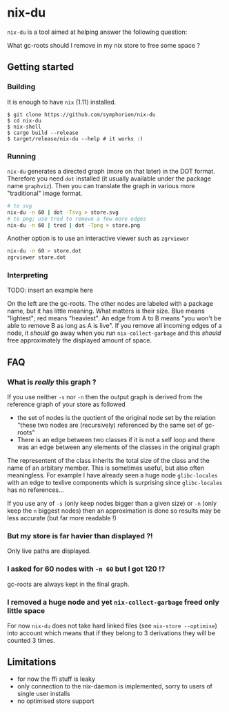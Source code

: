 # nix-du
`nix-du` is a tool aimed at helping answer the following question:

What gc-roots should I remove in my nix store to free some space ?

## Getting started
### Building
It is enough to have `nix` (1.11) installed.
```
$ git clone https://github.com/symphorien/nix-du
$ cd nix-du
$ nix-shell
$ cargo build --release
$ target/release/nix-du --help # it works :)
```

### Running
`nix-du` generates a directed graph (more on that later) in the DOT format.
Therefore you need `dot` installed (it usually available under the package name `graphviz`).
Then you can translate the graph in various more "traditional" image format.
```sh
# to svg
nix-du -n 60 | dot -Tsvg > store.svg
# to png; use tred to remove a few more edges
nix-du -n 60 | tred | dot -Tpng > store.png
```
Another option is to use an interactive viewer such as `zgrviewer`
```sh
nix-du -n 60 > store.dot
zgrviewer store.dot
```
### Interpreting
TODO: insert an example here

On the left are the gc-roots. The other nodes are labeled with a package name, but it has little meaning. What
matters is their size. Blue means "lightest"; red means "heaviest".
An edge from A to B means "you won't be able to remove B as long as A is live". If you remove all
incoming edges of a node, it _should_ go away when you run `nix-collect-garbage` and this _should_ free approximately
the displayed amount of space.

## FAQ
### What is _really_ this graph ?
If you use neither `-s` nor `-n` then the output graph is derived from the reference graph of your store as followed
* the set of nodes is the quotient of the original node set by the relation "these two nodes are (recursively) referenced
by the same set of gc-roots"
* There is an edge between two classes if it is not a self loop and there was an edge between any elements of the classes
in the original graph

The representent of the class inherits the total size of the class and the name of an arbitary member.
This is sometimes useful, but also often meaningless. For example I have already seen a huge node `glibc-locales` with 
an edge to texlive components which is surprising since `glibc-locales` has no references...

If you use any of `-s` (only keep nodes bigger than a given size) or `-n` (only keep the `n` biggest nodes) then an approximation
is done so results may be less accurate (but far more readable !)

### But my store is far havier than displayed ?!
Only live paths are displayed.

### I asked for 60 nodes with `-n 60` but I got 120 !?
gc-roots are always kept in the final graph.

### I removed a huge node and yet `nix-collect-garbage` freed only little space
For now `nix-du` does not take hard linked files (see `nix-store --optimise`) into account which means that if they belong
to 3 derivations they will be counted 3 times.

## Limitations
* for now the ffi stuff is leaky
* only connection to the nix-daemon is implemented, sorry to users of single user installs
* no optimised store support
